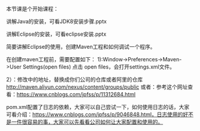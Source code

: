 本节课是个开始课程：

讲解Java的安装，可看JDK8安装步骤.pptx

讲解Eclipse的安装，可看eclipse安装.pptx

简要讲解Eclipse的使用，创建Maven工程和如何调试一个程序。

在创建maven工程前，需要配置如下：
1):Window->Preferences->Maven->User Settings(open files)
   点击 open files，会打开settings.xml文件。
   
2）：修改<url></url>中的地址，替换成你们公司的仓库或者阿里的仓库
    http://maven.aliyun.com/nexus/content/groups/public
    或者：参考这个网址查看：https://www.cnblogs.com/jpfss/p/11312684.html
    


pom.xml配置了日志的依赖，大家可以自己尝试一下，如何使用日志的话，大家可看介绍：https://www.cnblogs.com/jpfss/p/9046848.html，日志使用的好不是一件很容易的事，大家可以先看看公司如何让大家配置和使用的。
